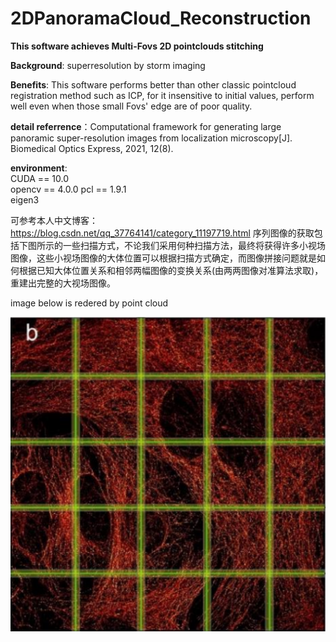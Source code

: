 # 2DPanoramaCloud_Reconstruction
**This software achieves Multi-Fovs 2D pointclouds stitching**  

**Background**: superresolution by storm imaging  

**Benefits**: This software performs better than other classic pointcloud registration method such as ICP, for it insensitive to initial values, perform well even when those small Fovs' edge are of poor quality.  

**detail referrence**：Computational framework for generating large panoramic super-resolution images from localization microscopy[J]. Biomedical Optics Express, 2021, 12(8).

**environment**:  
CUDA == 10.0  
opencv == 4.0.0
pcl == 1.9.1  
eigen3


可参考本人中文博客：
https://blog.csdn.net/qq_37764141/category_11197719.html
序列图像的获取包括下图所示的一些扫描方式，不论我们采用何种扫描方法，最终将获得许多小视场图像，这些小视场图像的大体位置可以根据扫描方式确定，而图像拼接问题就是如何根据已知大体位置关系和相邻两幅图像的变换关系(由两两图像对准算法求取)，重建出完整的大视场图像。

image below is redered by point cloud  

![image](https://github.com/zc-fly/2DPointCloud_greateFov_rebuild/blob/main/image/123.png)

